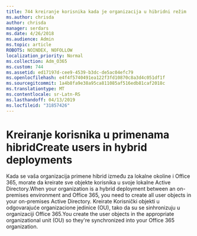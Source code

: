 ```yaml
---
title: 744 kreiranje korisnika kada je organizacija u hibridni režim
ms.author: chrisda
author: chrisda
manager: serdars
ms.date: 4/26/2018
ms.audience: Admin
ms.topic: article
ROBOTS: NOINDEX, NOFOLLOW
localization_priority: Normal
ms.collection: Adm_O365
ms.custom: 744
ms.assetid: ed17197d-cee9-4539-b3dc-de5ac04efc79
ms.openlocfilehash: e4f4f5740491ea122f3fd10870c8a3d4c051df1f
ms.sourcegitcommit: 1a4b8fa9e38a95ca811085af516edb81caf2018c
ms.translationtype: MT
ms.contentlocale: sr-Latn-RS
ms.lasthandoff: 04/13/2019
ms.locfileid: "31857426"
---
```

# <a name="create-users-in-hybrid-deployments"></a><span data-ttu-id="e3010-102">Kreiranje korisnika u primenama hibrid</span><span class="sxs-lookup"><span data-stu-id="e3010-102">Create users in hybrid deployments</span></span>

<span data-ttu-id="e3010-103">Kada se vaša organizacija primene hibrid između za lokalne okoline i Office 365, morate da kreirate sve objekte korisnika u svoje lokalne Active Directory.</span><span class="sxs-lookup"><span data-stu-id="e3010-103">When your organization is a hybrid deployment between an on-premises environment and Office 365, you need to create all user objects in your on-premises Active Directory.</span></span> <span data-ttu-id="e3010-104">Kreirate Korisnički objekti u odgovarajuće organizacione jedinice (OU), tako da su se sinhronizuju u organizaciji Office 365.</span><span class="sxs-lookup"><span data-stu-id="e3010-104">You create the user objects in the appropriate organizational unit (OU) so they're synchronized into your Office 365 organization.</span></span>
